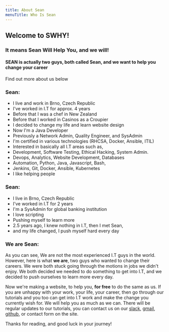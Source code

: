 ```yaml
---
title: About Sean
menuTitle: Who Is Sean
---
```


## Welcome to SWHY!
### It means Sean Will Help You, and we will!
#### SEAN is actually two guys, both called Sean, and we want to help you change your career

Find out more about us below

### Sean:

* I live and work in Brno, Czech Republic
* I've worked in I.T for approx. 4 years
* Before that I was a chef in New Zealand
* Before that I worked in Casinos as a Croupier
* I decided to change my life and learn website design
* Now I'm a Java Developer
* Previously a Network Admin, Quality Engineer, and SysAdmin
* I'm certified in various technologies (RHCSA, Docker, Ansible, ITIL)
* Interested in basically all I.T areas such as,
* Development, Software Testing, Ethical Hacking, System Admin.
* Devops, Analytics, Website Development, Databases
* Automation, Python, Java, Javascript, Bash,
* Jenkins, Git, Docker, Ansible, Kubernetes
* I like helping people

### Sean:

* I live in Brno, Czech Republic
* I've worked in I.T for 2 years
* I'm a SysAdmin for global banking institution
* I love scripting
* Pushing myself to learn more
* 2.5 years ago, I knew nothing in I.T, then I met Sean,
* and my life changed, I push myself hard every day

### We are Sean:

As you can see, We are not the most experienced I.T guys in the world. However,
here is what **we are**, two guys who wanted to change their careers. We were both stuck
going through the motions in jobs we didn't enjoy. We both decided we needed to do something
to get into I.T, and we decided to push ourselves to learn more every day.

Now we're making a website, to help you, **for free** to do the same as us. If you are
unhappy with your work, your life, your career, then go through our tutorials and you too can get into I.T work and make the change you currently wish for. We will help you as much as we can. There will be regular updates to our tutorials, you can contact us on our [slack](https://sean-will-help-you.slack.com/), [gmail](mailto:seanwillhelpyou@gmail.com),
[github](https://github.com/RH-sdavey/swhy), or contact form on the site.

Thanks for reading, and good luck in your journey!
